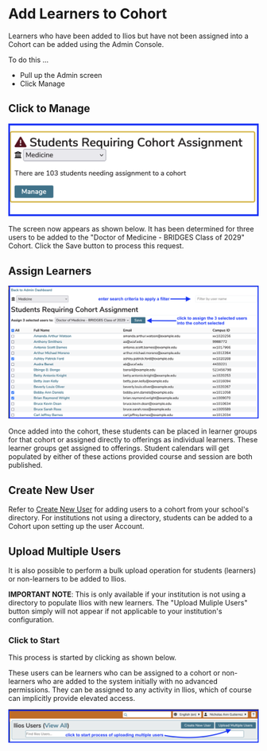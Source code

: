 # Add Learners to Cohort

Learners who have been added to Ilios but have not been assigned into a Cohort can be added using the Admin Console.

To do this ...

* Pull up the Admin screen
* Click Manage

## Click to Manage

![click to manage](../images/admin_console/add_learners_to_cohort/click_to_manage.png)

The screen now appears as shown below. It has been determined for three users to be added to the "Doctor of Medicine - BRIDGES Class of 2029" Cohort. Click the Save button to process this request.

## Assign Learners

![assign learners](../images/admin_console/add_learners_to_cohort/assign_learners.png)

Once added into the cohort, these students can be placed in learner groups for that cohort or assigned directly to offerings as individual learners. These learner groups get assigned to offerings. Student calendars will get populated by either of these actions provided course and session are both published.

## Create New User

Refer to [Create New User](https://iliosproject.gitbook.io/ilios-user-guide/admin/create-new-user) for adding users to a cohort from your school's directory. For institutions not using a directory, students can be added to a Cohort upon setting up the user Account.

## Upload Multiple Users

It is also possible to perform a bulk upload operation for students (learners) or non-learners to be added to Ilios. 

**IMPORTANT NOTE**: This is only available if your institution is not using a directory to populate Ilios with new learners. The "Upload Muliple Users" button simply will not appear if not applicable to your institution's configuration.

### Click to Start

This process is started by clicking as shown below.

These users can be learners who can be assigned to a cohort or non-learners who are added to the system initially with no advanced permissions. They can be assigned to any activity in Ilios, which of course can implicitly provide elevated access.

![upload multiple users - start](../images/admin_console/add_learners_to_cohort/upload_multiple_users_start.png)
